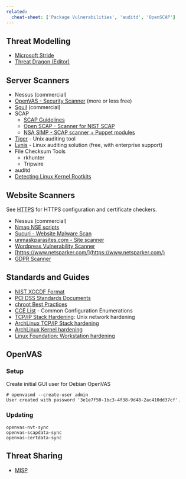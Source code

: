 ```yaml
---
related:
  cheat-sheet: ['Package Vulnerabilities', 'auditd', 'OpenSCAP']
---
```


## Threat Modelling

- [Microsoft Stride](https://docs.microsoft.com/de-de/azure/security/develop/threat-modeling-tool-getting-started) 
- [Threat Dragon (Editor)](http://docs.threatdragon.org/threat-generation/)

## Server Scanners

-   Nessus (commercial)
-   [OpenVAS - Security Scanner](https://www.openvas.org/index.html)
    (more or less free)
-   [Sguil](https://bammv.github.io/sguil/index.html) (commercial)
-   SCAP
    -   [SCAP Guidelines](https://fedorahosted.org/scap-security-guide/)
    -   [Open SCAP - Scanner for NIST SCAP](https://open-scap.org/page/Main_Page)
    -   [NSA SIMP - SCAP scanner + Puppet
        modules](https://github.com/NationalSecurityAgency/SIMP)
-   [Tiger](https://savannah.nongnu.org/projects/tiger/) - Unix auditing
    tool
-   [Lynis](https://cisofy.com/lynis/) - Linux auditing solution (free,
    with enterprise support)
-   File Checksum Tools
    -   rkhunter
    -   Tripwire
-   auditd
-   [Detecting Linux Kernel Rootkits](https://la-samhna.de/library/rootkits/detect.html)

## Website Scanners

See [HTTPS](/cheat-sheet/HTTPS) for HTTPS configuration and certificate checkers.

- Nessus (commercial)
- [Nmap NSE scripts](https://nmap.org/nsedoc/)
- [Sucuri - Website Malware Scan](https://sitecheck.sucuri.net/)
- [unmaskparasites.com - Site scanner](https://www.unmaskparasites.com/)
- [Wordpress Vulnerability Scanner](https://wpscan.org/)
- [https://www.netsparker.com/](https://www.netsparker.com/)
- [GDPR Scanner](https://www.immuniweb.com/websec/)

## Standards and Guides

- [NIST XCCDF Format](https://scap.nist.gov/specifications/xccdf/)
- [PCI DSS Standards Documents](https://www.pcisecuritystandards.org/security_standards/documents.php)
- [chroot Best Practices](http://www.unixwiz.net/techtips/chroot-practices.html)
- [CCE List](https://cce.mitre.org/lists/cce_list.html) - Common Configuration Enumerations
- [TCP/IP Stack Hardening](https://cromwell-intl.com/cybersecurity/stack-hardening.html): Unix network hardening
- [ArchLinux TCP/IP Stack hardening](https://wiki.archlinux.org/index.php/Sysctl#TCP.2FIP_stack_hardening)
- [ArchLinux Kernel hardening](https://wiki.archlinux.org/index.php/Security#Kernel_hardening)
- [Linux Foundation: Workstation hardening](https://github.com/lfit/itpol/blob/master/linux-workstation-security.md)

## OpenVAS

### Setup

Create initial GUI user for Debian OpenVAS

    # openvasmd --create-user admin
    User created with password '3e1e7f50-1bc3-4f38-9d48-2ac410dd37cf'.

### Updating

    openvas-nvt-sync
    openvas-scapdata-sync
    openvas-certdata-sync

## Threat Sharing

- [MISP](https://www.misp-project.org/features.html)


